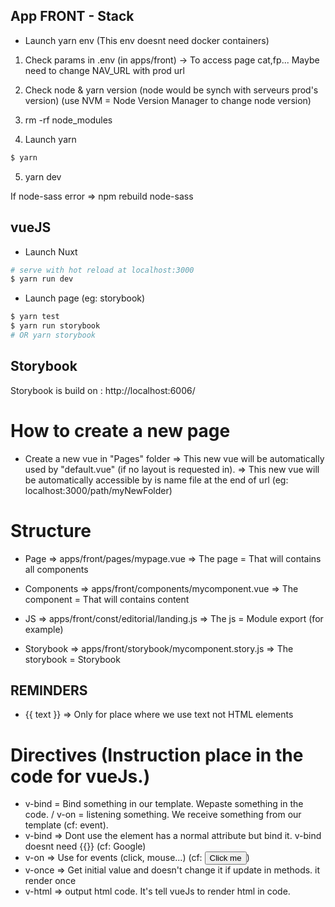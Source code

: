 ## App FRONT - Stack

- Launch yarn env (This env doesnt need docker containers)

1.  Check params in .env (in apps/front)
    -> To access page cat,fp... Maybe need to change NAV_URL with prod url

2.  Check node & yarn version (node would be synch with serveurs prod's version) (use NVM = Node Version Manager to change node version)

3.  rm -rf node_modules

4.  Launch yarn

```bash
$ yarn
```

5.  yarn dev

If node-sass error => npm rebuild node-sass

## vueJS

- Launch Nuxt

```bash
# serve with hot reload at localhost:3000
$ yarn run dev
```

- Launch page (eg: storybook)

```bash
$ yarn test
$ yarn run storybook
# OR yarn storybook
```

## Storybook

Storybook is build on : http://localhost:6006/

# How to create a new page

- Create a new vue in "Pages" folder
  => This new vue will be automatically used by "default.vue" (if no layout is requested in).
  => This new vue will be automatically accessible by is name file at the end of url (eg: localhost:3000/path/myNewFolder)

# Structure

- Page => apps/front/pages/mypage.vue
  => The page = That will contains all components

- Components => apps/front/components/mycomponent.vue
  => The component = That will contains content

- JS => apps/front/const/editorial/landing.js
  => The js = Module export (for example)

- Storybook => apps/front/storybook/mycomponent.story.js
  => The storybook = Storybook

## REMINDERS

- {{ text }} => Only for place where we use text not HTML elements

# Directives (Instruction place in the code for vueJs.)

- v-bind = Bind something in our template. Wepaste something in the code. / v-on = listening something. We receive something from our template (cf: event).
- v-bind => Dont use the element has a normal attribute but bind it. v-bind doesnt need {{}} (cf: <a v-bind:href="link">Google</a>)
- v-on => Use for events (click, mouse...) (cf: <button v-on:click="increase">Click me </button>)
- v-once => Get initial value and doesn't change it if update in methods. it render once
- v-html => output html code. It's tell vueJs to render html in code.
